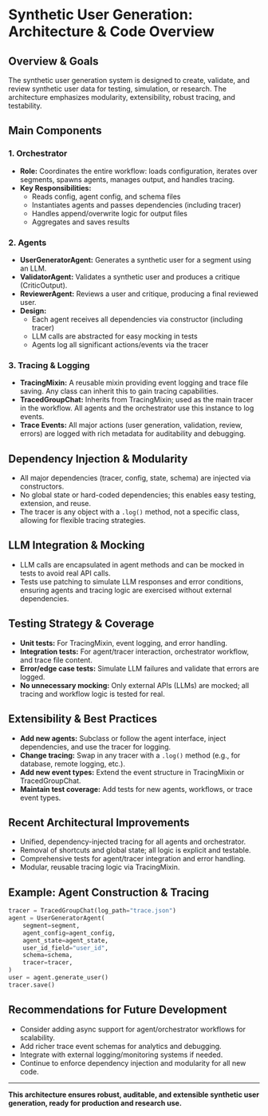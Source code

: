 # Synthetic User Generation: Architecture & Code Overview

## Overview & Goals
The synthetic user generation system is designed to create, validate, and review synthetic user data for testing, simulation, or research. The architecture emphasizes modularity, extensibility, robust tracing, and testability.

## Main Components

### 1. Orchestrator
- **Role:** Coordinates the entire workflow: loads configuration, iterates over segments, spawns agents, manages output, and handles tracing.
- **Key Responsibilities:**
  - Reads config, agent config, and schema files
  - Instantiates agents and passes dependencies (including tracer)
  - Handles append/overwrite logic for output files
  - Aggregates and saves results

### 2. Agents
- **UserGeneratorAgent:** Generates a synthetic user for a segment using an LLM.
- **ValidatorAgent:** Validates a synthetic user and produces a critique (CriticOutput).
- **ReviewerAgent:** Reviews a user and critique, producing a final reviewed user.
- **Design:**
  - Each agent receives all dependencies via constructor (including tracer)
  - LLM calls are abstracted for easy mocking in tests
  - Agents log all significant actions/events via the tracer

### 3. Tracing & Logging
- **TracingMixin:** A reusable mixin providing event logging and trace file saving. Any class can inherit this to gain tracing capabilities.
- **TracedGroupChat:** Inherits from TracingMixin; used as the main tracer in the workflow. All agents and the orchestrator use this instance to log events.
- **Trace Events:** All major actions (user generation, validation, review, errors) are logged with rich metadata for auditability and debugging.

## Dependency Injection & Modularity
- All major dependencies (tracer, config, state, schema) are injected via constructors.
- No global state or hard-coded dependencies; this enables easy testing, extension, and reuse.
- The tracer is any object with a `.log()` method, not a specific class, allowing for flexible tracing strategies.

## LLM Integration & Mocking
- LLM calls are encapsulated in agent methods and can be mocked in tests to avoid real API calls.
- Tests use patching to simulate LLM responses and error conditions, ensuring agents and tracing logic are exercised without external dependencies.

## Testing Strategy & Coverage
- **Unit tests:** For TracingMixin, event logging, and error handling.
- **Integration tests:** For agent/tracer interaction, orchestrator workflow, and trace file content.
- **Error/edge case tests:** Simulate LLM failures and validate that errors are logged.
- **No unnecessary mocking:** Only external APIs (LLMs) are mocked; all tracing and workflow logic is tested for real.

## Extensibility & Best Practices
- **Add new agents:** Subclass or follow the agent interface, inject dependencies, and use the tracer for logging.
- **Change tracing:** Swap in any tracer with a `.log()` method (e.g., for database, remote logging, etc.).
- **Add new event types:** Extend the event structure in TracingMixin or TracedGroupChat.
- **Maintain test coverage:** Add tests for new agents, workflows, or trace event types.

## Recent Architectural Improvements
- Unified, dependency-injected tracing for all agents and orchestrator.
- Removal of shortcuts and global state; all logic is explicit and testable.
- Comprehensive tests for agent/tracer integration and error handling.
- Modular, reusable tracing logic via TracingMixin.

## Example: Agent Construction & Tracing
```python
tracer = TracedGroupChat(log_path="trace.json")
agent = UserGeneratorAgent(
    segment=segment,
    agent_config=agent_config,
    agent_state=agent_state,
    user_id_field="user_id",
    schema=schema,
    tracer=tracer,
)
user = agent.generate_user()
tracer.save()
```

## Recommendations for Future Development
- Consider adding async support for agent/orchestrator workflows for scalability.
- Add richer trace event schemas for analytics and debugging.
- Integrate with external logging/monitoring systems if needed.
- Continue to enforce dependency injection and modularity for all new code.

---
**This architecture ensures robust, auditable, and extensible synthetic user generation, ready for production and research use.** 